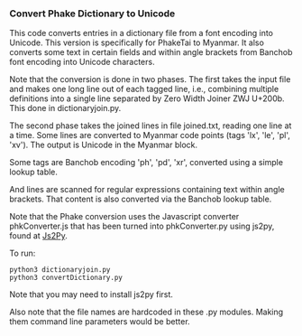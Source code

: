 ### Convert Phake Dictionary to Unicode
This code converts entries in a dictionary file from a font encoding into Unicode.
This version is specifically for PhakeTai to Myanmar. It also converts some text 
in certain fields and within angle brackets from Banchob font encoding into
Unicode characters.

Note that the conversion is done in two phases. The first takes the input file and makes one long line out of
each tagged line, i.e., combining multiple definitions into a single line separated by Zero Width Joiner
ZWJ U+200b. This done in dictionaryjoin.py.

The second phase takes the joined lines in file joined.txt, reading one line at a time. Some lines are converted
to Myanmar code points (tags 'lx', 'le', 'pl', 'xv'). The output is Unicode in the Myanmar block.

Some tags are Banchob encoding 'ph', 'pd', 'xr', converted using a simple lookup table.

And lines are scanned for regular expressions containing text within angle brackets. That content is
also converted via the Banchob lookup table.

Note that the Phake conversion uses the Javascript converter phkConverter.js
that has been turned into phkConverter.py using js2py, found at
[Js2Py](https://github.com/PiotrDabkowski/Js2Py).

To run:
```
python3 dictionaryjoin.py
python3 convertDictionary.py
```
Note that you may need to install js2py first.

Also note that the file names are hardcoded in these .py modules. Making them
command line parameters would be better.